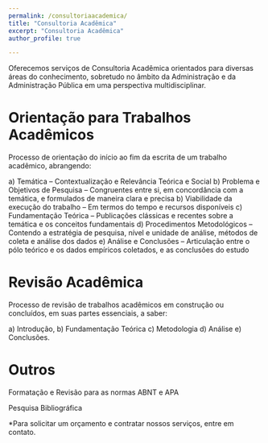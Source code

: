 ```yaml
---
permalink: /consultoriaacademica/
title: "Consultoria Acadêmica"
excerpt: "Consultoria Acadêmica"
author_profile: true

---
```


Oferecemos serviços de Consultoria Acadêmica orientados para diversas áreas do conhecimento,
sobretudo no âmbito da Administração e da Administração Pública em uma perspectiva multidisciplinar.

Orientação para Trabalhos Acadêmicos 
======

Processo de orientação do início ao fim da escrita de um trabalho acadêmico, abrangendo:

a) Temática –  Contextualização e Relevância Teórica e Social
b) Problema e Objetivos de Pesquisa – Congruentes entre si, em concordância com a temática, e formulados de maneira clara e precisa
b) Viabilidade da execução do trabalho – Em termos do tempo e recursos disponíveis
c) Fundamentação Teórica – Publicações clássicas e recentes sobre a temática e os conceitos fundamentais
d) Procedimentos Metodológicos – Contendo a estratégia de pesquisa, nível e unidade de análise, métodos de coleta e análise dos dados
e) Análise e Conclusões –  Articulação entre o pólo teórico e os dados empíricos coletados, e as conclusões do estudo

Revisão Acadêmica
======

Processo de revisão de trabalhos acadêmicos em construção ou concluídos, em suas partes essenciais, a saber: 

a) Introdução, 
b) Fundamentação Teórica
c) Metodologia
d) Análise 
e) Conclusões.

Outros
======

Formatação e Revisão para as normas ABNT e APA

Pesquisa Bibliográfica
  
*Para solicitar um orçamento e contratar nossos serviços, entre em contato.
